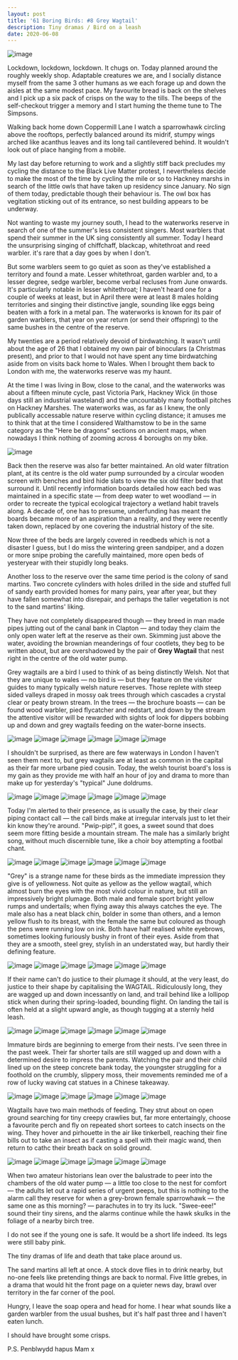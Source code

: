 ```yaml
---
layout: post
title: '61 Boring Birds: #8 Grey Wagtail'
description: Tiny dramas / Bird on a leash
date: 2020-06-08
---
```

![image](/assets/img/grey-wagtail.jpg)

Lockdown, lockdown, lockdown. It chugs on. Today planned around the roughly weekly shop. Adaptable creatures we are, and I socially distance myself from the same 3 other humans as we each forage up and down the aisles at the same modest pace. My favourite bread is back on the shelves and I pick up a six pack of crisps on the way to the tills. The beeps of the self-checkout trigger a memory and I start huming the theme tune to The Simpsons.

Walking back home down Coppermill Lane I watch a sparrowhawk circling above the rooftops, perfectly balanced around its midrif, stumpy wings arched like acanthus leaves and its long tail cantilevered behind. It wouldn't look out of place hanging from a mobile.

My last day before returning to work and a slightly stiff back precludes my cycling the distance to the Black Live Matter protest, I nevertheless decide to make the most of the time by cycling the mile or so to Hackney marshs in search of the little owls that have taken up residency since January. No sign of them today, predictable though their behaviour is. The owl box has vegitation sticking out of its entrance, so nest building appears to be underway.

Not wanting to waste my journey south, I head to the waterworks reserve in search of one of the summer's less consistent singers. Most warblers that spend their summer in the UK sing consistently all summer. Today I heard the unsurprising singing of chiffchaff, blackcap, whitethroat and reed warbler. it's rare that a day goes by when I don't. 

But some warblers seem to go quiet as soon as they've established a territory and found a mate. Lesser whitethroat, garden warbler and, to a lesser degree, sedge warbler, become verbal recluses from June onwards. It's particularly notable in lesser whitethroat; I haven't heard one for a couple of weeks at least, but in April there were at least 8 males holding territories and singing their distinctive jangle, sounding like eggs being beaten with a fork in a metal pan. The waterworks is known for its pair of garden warblers, that year on year return (or send their offspring) to the same bushes in the centre of the reserve.

My twenties are a period relatively devoid of birdwatching. It wasn't until about the age of 26 that I obtained my own pair of binoculars (a Christmas present), and prior to that I would not have spent any time birdwatching aside from on visits back home to Wales. When I brought them back to London with me, the waterworks reserve was my haunt.

At the time I was living in Bow, close to the canal, and the waterworks was about a fifteen minute cycle, past Victoria Park, Hackney Wick (in those days still an industrial wasteland) and the uncountably many football pitches on Hackney Marshes. The waterworks was, as far as I knew, the only publically accessable nature reserve within cycling distance; it amuses me to think that at the time I considered Walthamstow to be in the same category as the "Here be dragons" sections on ancient maps, when nowadays I think nothing of zooming across 4 boroughs on my bike.

![image](/assets/img/waterworks-pool.jpg)

Back then the reserve was also far better maintained. An old water filtration plant, at its centre is the old water pump surrounded by a circular wooden screen with benches and bird hide slats to view the six old filter beds that surround it. Until recently information boards detailed how each bed was maintained in a specific state &mdash; from deep water to wet woodland &mdash; in order to recreate the typical ecological trajectory a wetland habit travels along. A decade of, one has to presume, underfunding has meant the boards became more of an aspiration than a reality, and they were recently taken down, replaced by one covering the industrial history of the site.

Now three of the beds are largely covered in reedbeds which is not a disaster I guess, but I do miss the wintering green sandpiper, and a dozen or more snipe probing the carefully maintained, more open beds of yesteryear with their stupidly long beaks.

Another loss to the reserve over the same time period is the colony of sand martins. Two concrete cylinders with holes drilled in the side and stuffed full of sandy earth provided homes for many pairs, year after year, but they have fallen somewhat into disrepair, and perhaps the taller vegetation is not to the sand martins' liking.

They have not completely disappeared though &mdash; they breed in man made pipes jutting out of the canal bank in Clapton &mdash; and today they claim the only open water left at the reserve as their own. Skimming just above the water, avoiding the brownian meanderings of four cootlets, they beg to be written about, but are overshadowed by the pair of **Grey Wagtail** that nest right in the centre of the old water pump.

Grey wagtails are a bird I used to think of as being distinctly Welsh. Not that they are unique to wales &mdash; no bird is &mdash; but they feature on the visitor guides to many typically welsh nature reserves. Those replete with steep sided valleys draped in mossy oak trees through which cascades a crystal clear or peaty brown stream. In the trees &mdash; the brochure boasts &mdash; can be found wood warbler, pied flycatcher and redstart, and down by the stream the attentive visitor will be rewarded with sights of look for dippers bobbing up and down and grey wagtails feeding on the water-borne insects.

![image](/assets/img/grey-wagtail-storyboard/01.jpg)
![image](/assets/img/grey-wagtail-storyboard/02.jpg)
![image](/assets/img/grey-wagtail-storyboard/03.jpg)
![image](/assets/img/grey-wagtail-storyboard/04.jpg)
![image](/assets/img/grey-wagtail-storyboard/05.jpg)
![image](/assets/img/grey-wagtail-storyboard/06.jpg)

I shouldn't be surprised, as there are few waterways in London I haven't seen them next to, but grey wagtails are at least as common in the capital as their far more urbane pied cousin. Today, the welsh tourist board's loss is my gain as they provide me with half an hour of joy and drama to more than make up for yesterday's "typical" June doldrums.

![image](/assets/img/grey-wagtail-storyboard/07.jpg)
![image](/assets/img/grey-wagtail-storyboard/08.jpg)
![image](/assets/img/grey-wagtail-storyboard/09.jpg)
![image](/assets/img/grey-wagtail-storyboard/10.jpg)
![image](/assets/img/grey-wagtail-storyboard/11.jpg)
![image](/assets/img/grey-wagtail-storyboard/12.jpg)

Today I'm alerted to their presence, as is usually the case, by their clear piping contact call &mdash; the call birds make at irregular intervals just to let their kin know they're around. "Pwip-pip!", it goes, a sweet sound that does seem more fitting beside a mountain stream. The male has a similarly bright song, without much discernible tune, like a choir boy attempting a footbal chant.

![image](/assets/img/grey-wagtail-storyboard/13.jpg)
![image](/assets/img/grey-wagtail-storyboard/14.jpg)
![image](/assets/img/grey-wagtail-storyboard/15.jpg)
![image](/assets/img/grey-wagtail-storyboard/16.jpg)
![image](/assets/img/grey-wagtail-storyboard/17.jpg)
![image](/assets/img/grey-wagtail-storyboard/18.jpg)

"Grey" is a strange name for these birds as the immediate impression they give is of yellowness. Not quite as yellow as the yellow wagtail, which almost burn the eyes with the most vivid colour in nature, but still an impressively bright plumage. Both male and female sport bright yellow rumps and undertails; when flying away this always catches the eye. The male also has a neat black chin, bolder in some than others, and a lemon yellow flush to its breast, with the female the same but coloured as though the pens were running low on ink. Both have half realised white eyebrows, sometimes looking furiously bushy in front of their eyes. Aside from that they are a smooth, steel grey, stylish in an understated way, but hardly their defining feature.

![image](/assets/img/grey-wagtail-storyboard/19.jpg)
![image](/assets/img/grey-wagtail-storyboard/20.jpg)
![image](/assets/img/grey-wagtail-storyboard/21.jpg)
![image](/assets/img/grey-wagtail-storyboard/22.jpg)
![image](/assets/img/grey-wagtail-storyboard/23.jpg)
![image](/assets/img/grey-wagtail-storyboard/24.jpg)

If their name can't do justice to their plumage it should, at the very least, do justice to their shape by capitalising the WAGTAIL. Ridiculously long, they are wagged up and down incessantly on land, and trail behind like a lollipop stick when during their spring-loaded, bounding flight. On landing the tail is often held at a slight upward angle, as though tugging at a sternly held leash. 

![image](/assets/img/grey-wagtail-storyboard/25.jpg)
![image](/assets/img/grey-wagtail-storyboard/26.jpg)
![image](/assets/img/grey-wagtail-storyboard/27.jpg)
![image](/assets/img/grey-wagtail-storyboard/28.jpg)
![image](/assets/img/grey-wagtail-storyboard/29.jpg)
![image](/assets/img/grey-wagtail-storyboard/30.jpg)

Immature birds are beginning to emerge from their nests. I've seen three in the past week. Their far shorter tails are still wagged up and down with a determined desire to impress the parents. Watching the pair and their child lined up on the steep concrete bank today, the youngster struggling for a foothold on the crumbly, slippery moss, their movements reminded me of a row of lucky waving cat statues in a Chinese takeaway. 

![image](/assets/img/grey-wagtail-storyboard/31.jpg)
![image](/assets/img/grey-wagtail-storyboard/32.jpg)
![image](/assets/img/grey-wagtail-storyboard/33.jpg)
![image](/assets/img/grey-wagtail-storyboard/34.jpg)
![image](/assets/img/grey-wagtail-storyboard/35.jpg)
![image](/assets/img/grey-wagtail-storyboard/36.jpg)

Wagtails have two main methods of feeding. They strut about on open ground searching for tiny creepy crawlies but, far more entertaingly, choose a favourite perch and fly on repeated short sortees to catch insects on the wing. They hover and pirhouette in the air like tinkerbell, reaching their fine bills out to take an insect as if casting a spell with their magic wand, then return to cathc their breath back on solid ground.

![image](/assets/img/grey-wagtail-storyboard/37.jpg)
![image](/assets/img/grey-wagtail-storyboard/38.jpg)
![image](/assets/img/grey-wagtail-storyboard/39.jpg)
![image](/assets/img/grey-wagtail-storyboard/40.jpg)
![image](/assets/img/grey-wagtail-storyboard/41.jpg)
![image](/assets/img/grey-wagtail-storyboard/42.jpg)

When two amateur historians lean over the balustrade to peer into the chambers of the old water pump &mdash; a little too close to the nest for comfort &mdash; the adults let out a rapid series of urgent peeps, but this is nothing to the alarm call they reserve for when a grey-brown female sparrowhawk &mdash; the same one as this morning? &mdash; parachutes in to try its luck. "Swee-eee!" sound their tiny sirens, and the alarms continue while the hawk skulks in the foliage of a nearby birch tree.

I do not see if the young one is safe. It would be a short life indeed. Its legs were still baby pink.

The tiny dramas of life and death that take place around us.

The sand martins all left at once. A stock dove flies in to drink nearby, but no-one feels like pretending things are back to normal. Five little grebes, in a drama that would hit the front page on a quieter news day, brawl over territory in the far corner of the pool.

Hungry, I leave the soap opera and head for home. I hear what sounds like a garden warbler from the usual bushes, but it's half past three and I haven't eaten lunch.

I should have brought some crisps.

P.S. Penblwydd hapus Mam x











